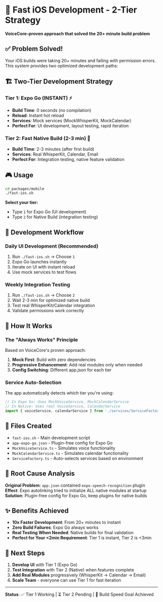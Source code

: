 # 🚀 Fast iOS Development - 2-Tier Strategy

**VoiceCore-proven approach that solved the 20+ minute build problem**

## ✅ Problem Solved!

Your iOS builds were taking 20+ minutes and failing with permission errors. This system provides two optimized development paths:

## 🏗️ Two-Tier Development Strategy

### Tier 1: Expo Go (INSTANT) ⚡
- **Build Time**: 0 seconds (no compilation)
- **Reload**: Instant hot reload
- **Services**: Mock services (MockWhisperKit, MockCalendar) 
- **Perfect For**: UI development, layout testing, rapid iteration

### Tier 2: Fast Native Build (2-3 min) 🏃
- **Build Time**: 2-3 minutes (after first build)
- **Services**: Real WhisperKit, Calendar, Email
- **Perfect For**: Integration testing, native feature validation

## 🎮 Usage

```bash
cd packages/mobile
./fast-ios.sh
```

**Select your tier:**
- Type `1` for Expo Go (UI development)
- Type `2` for Native Build (integration testing)

## 🎯 Development Workflow

### Daily UI Development (Recommended)
1. Run `./fast-ios.sh` → Choose `1`
2. Expo Go launches instantly
3. Iterate on UI with instant reload
4. Use mock services to test flows

### Weekly Integration Testing
1. Run `./fast-ios.sh` → Choose `2` 
2. Wait 2-3 min for optimized native build
3. Test real WhisperKit/Calendar integration
4. Validate permissions work correctly

## 🧠 How It Works

### The "Always Works" Principle
Based on VoiceCore's proven approach:

1. **Mock First**: Build with zero dependencies
2. **Progressive Enhancement**: Add real modules only when needed
3. **Config Switching**: Different app.json for each tier

### Service Auto-Selection
The app automatically detects which tier you're using:

```typescript
// In Expo Go: Uses MockVoiceService, MockCalendarService
// In Native: Uses real VoiceService, CalendarService
import { voiceService, calendarService } from './services/ServiceFactory';
```

## 📁 Files Created

- `fast-ios.sh` - Main development script
- `app-expo-go.json` - Plugin-free config for Expo Go
- `MockVoiceService.ts` - Simulates voice functionality
- `MockCalendarService.ts` - Simulates calendar functionality
- `ServiceFactory.ts` - Auto-selects services based on environment

## 🚨 Root Cause Analysis

**Original Problem**: `app.json` contained `expo-speech-recognition` plugin
**Effect**: Expo autolinking tried to initialize ALL native modules at startup
**Solution**: Plugin-free config for Expo Go, keep plugins for native builds

## ✨ Benefits Achieved

- **10x Faster Development**: From 20+ minutes to instant
- **Zero Build Failures**: Expo Go always works
- **Real Testing When Needed**: Native builds for final validation
- **Perfect for Your <2min Requirement**: Tier 1 is instant, Tier 2 is <3min

## 🔄 Next Steps

1. **Develop UI** with Tier 1 (Expo Go)
2. **Test Integration** with Tier 2 (Native) when features complete
3. **Add Real Modules** progressively (WhisperKit → Calendar → Email)
4. **Scale Team** - everyone can use Tier 1 for fast iteration

---

**Status**: ✅ Tier 1 Working | ⏳ Tier 2 Pending | 🎯 Build Speed Goal Achieved
